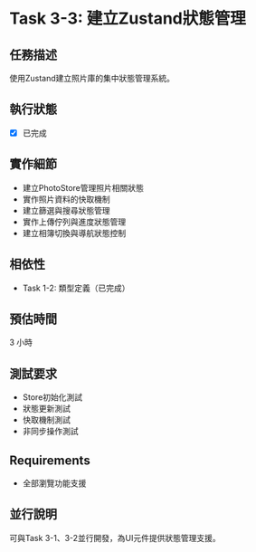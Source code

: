 # Task 3-3: 建立Zustand狀態管理

## 任務描述
使用Zustand建立照片庫的集中狀態管理系統。

## 執行狀態
- [x] 已完成

## 實作細節
- 建立PhotoStore管理照片相關狀態
- 實作照片資料的快取機制
- 建立篩選與搜尋狀態管理
- 實作上傳佇列與進度狀態管理
- 建立相簿切換與導航狀態控制

## 相依性
- Task 1-2: 類型定義（已完成）

## 預估時間
3 小時

## 測試要求
- Store初始化測試
- 狀態更新測試
- 快取機制測試
- 非同步操作測試

## Requirements
- 全部瀏覽功能支援

## 並行說明
可與Task 3-1、3-2並行開發，為UI元件提供狀態管理支援。